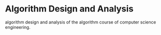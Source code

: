 # Algorithm Design and Analysis
algorithm design and analysis of the algorithm course of computer science engineering.
